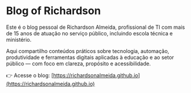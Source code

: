 # Blog of Richardson

Este é o blog pessoal de Richardson Almeida, profissional de TI com mais de 15 anos de atuação no serviço público, incluindo escola técnica e ministério.

Aqui compartilho conteúdos práticos sobre tecnologia, automação, produtividade e ferramentas digitais aplicadas à educação e ao setor público — com foco em clareza, propósito e acessibilidade.

👉 Acesse o blog: [https://richardsonalmeida.github.io](https://richardsonalmeida.github.io)
